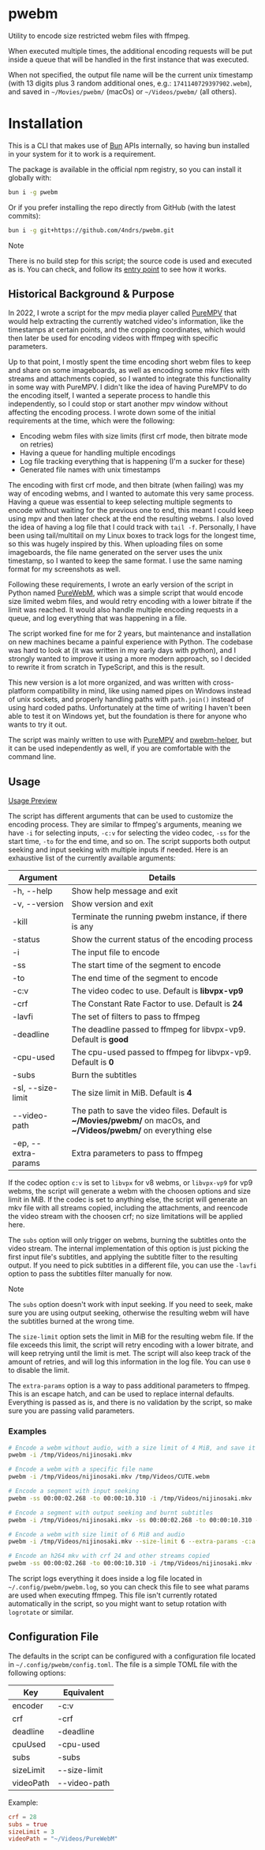 # pwebm

Utility to encode size restricted webm files with ffmpeg.

When executed multiple times, the additional encoding requests will be put inside a queue that will be handled in the first instance that was executed.

When not specified, the output file name will be the current unix timestamp (with 13 digits plus 3 random additional ones, e.g.: `1741140729397902.webm`), and saved in `~/Movies/pwebm/` (macOs) or `~/Videos/pwebm/` (all others).

# Installation

This is a CLI that makes use of [Bun](https://bun.sh/) APIs internally, so having bun installed in your system for it to work is a requirement.

The package is available in the official npm registry, so you can install it globally with:

```bash
bun i -g pwebm
```

Or if you prefer installing the repo directly from GitHub (with the latest commits):

```bash
bun i -g git+https://github.com/4ndrs/pwebm.git
```

>[!NOTE]
>There is no build step for this script; the source code is used and executed as is. You can check, and follow its [entry point](./pwebm) to see how it works.

## Historical Background & Purpose

In 2022, I wrote a script for the mpv media player called [PureMPV](https://github.com/4ndrs/PureMPV) that would help extracting the currently watched video's information, like the timestamps at certain points, and the cropping coordinates, which would then later be used for encoding videos with ffmpeg with specific parameters.

Up to that point, I mostly spent the time encoding short webm files to keep and share on some imageboards, as well as encoding some mkv files with streams and attachments copied, so I wanted to integrate this functionality in some way with PureMPV. I didn't like the idea of having PureMPV to do the encoding itself, I wanted a seperate process to handle this independently, so I could stop or start another mpv window without affecting the encoding process. I wrote down some of the initial requirements at the time, which were the following:

- Encoding webm files with size limits (first crf mode, then bitrate mode on retries)
- Having a queue for handling multiple encodings
- Log file tracking everything that is happening (I'm a sucker for these)
- Generated file names with unix timestamps

The encoding with first crf mode, and then bitrate (when failing) was my way of encoding webms, and I wanted to automate this very same process. Having a queue was essential to keep selecting multiple segments to encode without waiting for the previous one to end, this meant I could keep using mpv and then later check at the end the resulting webms. I also loved the idea of having a log file that I could track with `tail -f`. Personally, I have been using tail/multitail on my Linux boxes to track logs for the longest time, so this was hugely inspired by this. When uploading files on some imageboards, the file name generated on the server uses the unix timestamp, so I wanted to keep the same format. I use the same naming format for my screenshots as well.

Following these requirements, I wrote an early version of the script in Python named [PureWebM](https://github.com/4ndrs/PureWebM), which was a simple script that would encode size limited webm files, and would retry encoding with a lower bitrate if the limit was reached. It would also handle multiple encoding requests in a queue, and log everything that was happening in a file.

The script worked fine for me for 2 years, but maintenance and installation on new machines became a painful experience with Python. The codebase was hard to look at (it was written in my early days with python), and I strongly wanted to improve it using a more modern approach, so I decided to rewrite it from scratch in TypeScript, and this is the result.

This new version is a lot more organized, and was written with cross-platform compatibility in mind, like using named pipes on Windows instead of unix sockets, and properly handling paths with `path.join()` instead of using hard coded paths. Unfortunately at the time of writing I haven't been able to test it on Windows yet, but the foundation is there for anyone who wants to try it out.

The script was mainly written to use with [PureMPV](https://github.com/4ndrs/PureMPV) and [pwebm-helper](https://github.com/4ndrs/pwebm-helper), but it can be used independently as well, if you are comfortable with the command line.

## Usage

[Usage Preview](https://github.com/user-attachments/assets/1800f80c-db37-4fd4-9652-3e68aeb645d5)

The script has different arguments that can be used to customize the encoding process. They are similar to ffmpeg's arguments, meaning we have `-i` for selecting inputs, `-c:v` for selecting the video codec, `-ss` for the start time, `-to` for the end time, and so on. The script supports both output seeking and input seeking with multiple inputs if needed. Here is an exhaustive list of the currently available arguments:

|Argument|Details|
|----------|------|
|-h, --help| Show help message and exit|
|-v, --version| Show version and exit|
|-kill| Terminate the running pwebm instance, if there is any|
|-status| Show the current status of the encoding process|
|-i| The input file to encode|
|-ss| The start time of the segment to encode|
|-to| The end time of the segment to encode|
|-c:v| The video codec to use. Default is **libvpx-vp9**|
|-crf| The Constant Rate Factor to use. Default is **24**|
|-lavfi| The set of filters to pass to ffmpeg|
|-deadline| The deadline passed to ffmpeg for libvpx-vp9. Default is **good**|
|-cpu-used|The cpu-used passed to ffmpeg for libvpx-vp9. Default is **0**|
|-subs| Burn the subtitles|
|-sl, --size-limit| The size limit in MiB. Default is **4**|
|--video-path| The path to save the video files. Default is **~/Movies/pwebm/** on macOs, and **~/Videos/pwebm/** on everything else|
|-ep, --extra-params| Extra parameters to pass to ffmpeg|

If the codec option `c:v` is set to `libvpx` for v8 webms, or `libvpx-vp9` for vp9 webms, the script will generate a webm with the choosen options and size limit in MiB. If the codec is set to anything else, the script will generate an mkv file with all streams copied, including the attachments, and reencode the video stream with the choosen crf; no size limitations will be applied here.

The `subs` option will only trigger on webms, burning the subtitles onto the video stream. The internal implementation of this option is just picking the first input file's subtitles, and applying the subtitle filter to the resulting output. If you need to pick subtitles in a different file, you can use the `-lavfi` option to pass the subtitles filter manually for now.

>[!NOTE]
>The `subs` option doesn't work with input seeking. If you need to seek, make sure you are using output seeking, otherwise the resulting webm will have the subtitles burned at the wrong time.

The `size-limit` option sets the limit in MiB for the resulting webm file. If the file exceeds this limit, the script will retry encoding with a lower bitrate, and will keep retrying until the limit is met. The script will also keep track of the amount of retries, and will log this information in the log file. You can use `0` to disable the limit.

The `extra-params` option is a way to pass additional parameters to ffmpeg. This is an escape hatch, and can be used to replace internal defaults. Everything is passed as is, and there is no validation by the script, so make sure you are passing valid parameters.

### Examples
```bash
# Encode a webm without audio, with a size limit of 4 MiB, and save it in the default video path with a random file name
pwebm -i /tmp/Videos/nijinosaki.mkv

# Encode a webm with a specific file name
pwebm -i /tmp/Videos/nijinosaki.mkv /tmp/Videos/CUTE.webm

# Encode a segment with input seeking
pwebm -ss 00:00:02.268 -to 00:00:10.310 -i /tmp/Videos/nijinosaki.mkv

# Encode a segment with output seeking and burnt subtitles
pwebm -i /tmp/Videos/nijinosaki.mkv -ss 00:00:02.268 -to 00:00:10.310 -subs

# Encode a webm with size limit of 6 MiB and audio
pwebm -i /tmp/Videos/nijinosaki.mkv --size-limit 6 --extra-params -c:a libopus -b:a 128k

# Encode an h264 mkv with crf 24 and other streams copied
pwebm -ss 00:00:02.268 -to 00:00:10.310 -i /tmp/Videos/nijinosaki.mkv -c:v libx264
```

The script logs everything it does inside a log file located in `~/.config/pwebm/pwebm.log`, so you can check this file to see what params are used when executing ffmpeg. This file isn't currently rotated automatically in the script, so you might want to setup rotation with `logrotate` or similar.

## Configuration File

The defaults in the script can be configured with a configuration file located in `~/.config/pwebm/config.toml`. The file is a simple TOML file with the following options:

|Key|Equivalent|
|----------|------|
|encoder| -c:v|
|crf| -crf|
|deadline| -deadline|
|cpuUsed| -cpu-used|
|subs|-subs|
|sizeLimit| --size-limit|
|videoPath| --video-path|

Example:
```toml
crf = 28
subs = true
sizeLimit = 3
videoPath = "~/Videos/PureWebM"
```
